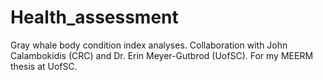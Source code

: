 # Health_assessment

Gray whale body condition index analyses.
Collaboration with John Calambokidis (CRC) and Dr. Erin Meyer-Gutbrod (UofSC).
For my MEERM thesis at UofSC.
